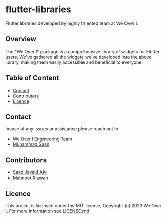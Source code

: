 # flutter-libraries
Flutter libraries developed by highly talented team at We Over I.

## Overview

The "We Over I" package is a comprehensive library of widgets for Flutter users.
We've gathered all the widgets we've developed into the above library, making them easily accessible and beneficial to everyone.


## Table of Content
- [Contact](#contact)
- [Contributors](#contributors)
- [Licence](#licence)

## Contact
Incase of any issues or assistance please reach out to:
- [We Over I Engineering Team](mailto:tech@we-over-i.com)
- [Muhammad Saad](mailto:saad@we-over-i.com)

## Contributors
- [Saad Javaid Alvi](https://github.com/saadjavaidalvi)
- [Mahnoor Rizwan](mailto:mahnoor@we-over-i.com)

## Licence
This project is licensed under the MIT license, Copyright (c) 2023 We Over I. For more information see
[LICENSE.md](LICENSE)

